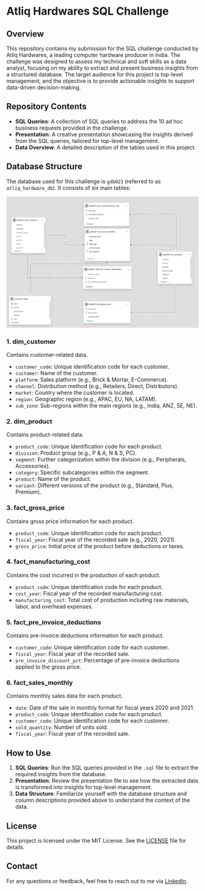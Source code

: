 # Atliq Hardwares SQL Challenge

## Overview

This repository contains my submission for the SQL challenge conducted by Atliq Hardwares, a leading computer hardware producer in India. The challenge was designed to assess my technical and soft skills as a data analyst, focusing on my ability to extract and present business insights from a structured database. The target audience for this project is top-level management, and the objective is to provide actionable insights to support data-driven decision-making.

## Repository Contents

- **SQL Queries**: A collection of SQL queries to address the 10 ad hoc business requests provided in the challenge.
- **Presentation**: A creative presentation showcasing the insights derived from the SQL queries, tailored for top-level management.
- **Data Overview**: A detailed description of the tables used in this project.

## Database Structure

The database used for this challenge is `gdb023` (referred to as `atliq_hardware_db`). It consists of six main tables:

![(images/schema.png)](https://github.com/Mayankgupta1803/executive-analytics-atliq/blob/38877af603cfb594c2a24e64fc6ef45b5b50fc39/Schema.png)

### 1. dim_customer
Contains customer-related data.
- `customer_code`: Unique identification code for each customer.
- `customer`: Name of the customer.
- `platform`: Sales platform (e.g., Brick & Mortar, E-Commerce).
- `channel`: Distribution method (e.g., Retailers, Direct, Distributors).
- `market`: Country where the customer is located.
- `region`: Geographic region (e.g., APAC, EU, NA, LATAM).
- `sub_zone`: Sub-regions within the main regions (e.g., India, ANZ, SE, NE).

### 2. dim_product
Contains product-related data.
- `product_code`: Unique identification code for each product.
- `division`: Product group (e.g., P & A, N & S, PC).
- `segment`: Further categorization within the division (e.g., Peripherals, Accessories).
- `category`: Specific subcategories within the segment.
- `product`: Name of the product.
- `variant`: Different versions of the product (e.g., Standard, Plus, Premium).

### 3. fact_gross_price
Contains gross price information for each product.
- `product_code`: Unique identification code for each product.
- `fiscal_year`: Fiscal year of the recorded sale (e.g., 2020, 2021).
- `gross_price`: Initial price of the product before deductions or taxes.

### 4. fact_manufacturing_cost
Contains the cost incurred in the production of each product.
- `product_code`: Unique identification code for each product.
- `cost_year`: Fiscal year of the recorded manufacturing cost.
- `manufacturing_cost`: Total cost of production including raw materials, labor, and overhead expenses.

### 5. fact_pre_invoice_deductions
Contains pre-invoice deductions information for each product.
- `customer_code`: Unique identification code for each customer.
- `fiscal_year`: Fiscal year of the recorded sale.
- `pre_invoice_discount_pct`: Percentage of pre-invoice deductions applied to the gross price.

### 6. fact_sales_monthly
Contains monthly sales data for each product.
- `date`: Date of the sale in monthly format for fiscal years 2020 and 2021.
- `product_code`: Unique identification code for each product.
- `customer_code`: Unique identification code for each customer.
- `sold_quantity`: Number of units sold.
- `fiscal_year`: Fiscal year of the recorded sale.

## How to Use

1. **SQL Queries**: Run the SQL queries provided in the `.sql` file to extract the required insights from the database.
2. **Presentation**: Review the presentation file to see how the extracted data is transformed into insights for top-level management.
3. **Data Structure**: Familiarize yourself with the database structure and column descriptions provided above to understand the context of the data.

## License

This project is licensed under the MIT License. See the [LICENSE](LICENSE) file for details.

## Contact

For any questions or feedback, feel free to reach out to me via [LinkedIn](https://www.linkedin.com/in/mayankgupta18/).
